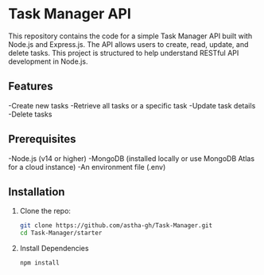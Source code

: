 # Task Manager API

This repository contains the code for a simple Task Manager API built with Node.js and Express.js. The API allows users to create, read, update, and delete tasks. This project is structured to help understand RESTful API development in Node.js.

## Features

-Create new tasks
-Retrieve all tasks or a specific task
-Update task details
-Delete tasks

## Prerequisites

-Node.js (v14 or higher)
-MongoDB (installed locally or use MongoDB Atlas for a cloud instance)
-An environment file (.env)

## Installation

1. Clone the repo:
   ```bash
   git clone https://github.com/astha-gh/Task-Manager.git
   cd Task-Manager/starter


2. Install Dependencies
   ```bash
   npm install
